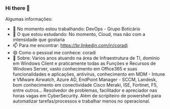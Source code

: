 ### Hi there 👋


Algumas informações:

- 🔭 No momento estou trabalhando: DevOps - Grupo Boticário
- 🌱 O que estou estudando: No momento, Cloud, mas não com a intensidade que gostaria
- 📫 Para me encontrar: https://br.linkedin.com/in/coradi
- 😄 Como o pessoal me conhece: coradi
- 💬 Sobre: Varios anos atuando na área de Infraestrutura de TI, domínio em Windows Client e praticamente todas as Funções e Recursos de Windows Server, vasto conhecimento em Office365 e suas funcionalidades e aplicações, antivírus, conhecimento em MDM - Intune e VMware Airwatch, Azure AD, EndPoint Manager - SCCM, Landesk, bom conhecimento em conectividade Cisco Meraki, ISE, Fortinet, F5, entre outros... Resolvedor de problemas, facilitador e apreciador nas horas vagas em CyberSecurity. Além de scripiteiro de powershell para automatizar tarefas/processos e trabalhar menos no operacional. 
